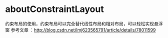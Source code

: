 # aboutConstraintLayout
约束布局的使用，约束布局可以完全替代线性布局和相对布局，可以轻松实现悬浮窗
    参考文章 ：http://blog.csdn.net/lmj623565791/article/details/78011599
